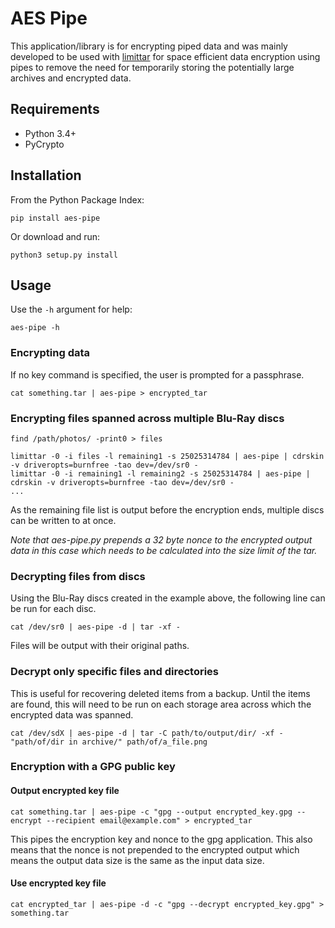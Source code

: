 # AES Pipe
This application/library is for encrypting piped data and was mainly developed to be
used with [limittar](https://github.com/2sh/limittar) for space efficient
data encryption using pipes to remove the need for temporarily storing the
potentially large archives and encrypted data.

## Requirements
* Python 3.4+
* PyCrypto

## Installation
From the Python Package Index:
```
pip install aes-pipe
```

Or download and run:
```
python3 setup.py install
```

## Usage
Use the ```-h``` argument for help:
```
aes-pipe -h
```

### Encrypting data
If no key command is specified, the user is prompted for a passphrase.
```
cat something.tar | aes-pipe > encrypted_tar
```

### Encrypting files spanned across multiple Blu-Ray discs
```
find /path/photos/ -print0 > files

limittar -0 -i files -l remaining1 -s 25025314784 | aes-pipe | cdrskin -v driveropts=burnfree -tao dev=/dev/sr0 -
limittar -0 -i remaining1 -l remaining2 -s 25025314784 | aes-pipe | cdrskin -v driveropts=burnfree -tao dev=/dev/sr0 -
...
```
As the remaining file list is output before the encryption ends, multiple
discs can be written to at once.

*Note that aes-pipe.py prepends a 32 byte nonce to the encrypted output data in
this case which needs to be calculated into the size limit of the tar.*

### Decrypting files from discs
Using the Blu-Ray discs created in the example above, the following line can be
run for each disc.
```
cat /dev/sr0 | aes-pipe -d | tar -xf -
```
Files will be output with their original paths.

### Decrypt only specific files and directories
This is useful for recovering deleted items from a backup.
Until the items are found, this will need to be run on each storage area
across which the encrypted data was spanned.
```
cat /dev/sdX | aes-pipe -d | tar -C path/to/output/dir/ -xf - "path/of/dir in archive/" path/of/a_file.png
```

### Encryption with a GPG public key

#### Output encrypted key file
```
cat something.tar | aes-pipe -c "gpg --output encrypted_key.gpg --encrypt --recipient email@example.com" > encrypted_tar
```
This pipes the encryption key and nonce to the gpg application. This also means
that the nonce is not prepended to the encrypted output which means the output
data size is the same as the input data size.

#### Use encrypted key file
```
cat encrypted_tar | aes-pipe -d -c "gpg --decrypt encrypted_key.gpg" > something.tar
```
